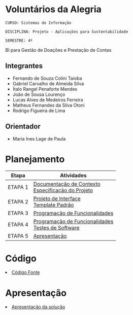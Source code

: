 # Voluntários da Alegria

`CURSO: Sistemas de Informação`

`DISCIPLINA: Projeto - Aplicações para Sustentabilidade`

`SEMESTRE: 4º`

BI para Gestão de Doações e Prestação de Contas

## Integrantes

- Fernando de Souza Colini Taioba
- Gabriel Carvalho de Almeida Silva
- Ítalo Rangel Penaforte Mendes
- João de Sousa Lourenço
- Lucas Alves de Medeiros Ferreira
- Matheus Fernandes da Silva Otoni
- Rodrigo Figueira de Lima


## Orientador

- Maria Ines Lage de Paula

# Planejamento

|  Etapa  | Atividades                                                                                          |
| :-----: | --------------------------------------------------------------------------------------------------- |
| ETAPA 1 | [Documentação de Contexto](docs/context.md) <br> [Especificação do Projeto](docs/especification.md) |
| ETAPA 2 | [Projeto de Interface](docs/interface.md) <br> [Template Padrão](docs/template.md)                  |
| ETAPA 3 | [Programação de Funcionalidades](docs/development.md)                                               |
| ETAPA 4 | [Programação de Funcionalidades](docs/development.md) <br> [Testes de Software ](docs/tests.md)     |
| ETAPA 5 | [Apresentação](presentation/README.md)                                                              |

# Código

<li><a href="src/README.md"> Código Fonte</a></li>

# Apresentação

<li><a href="presentation/README.md"> Apresentação da solução</a></li>
